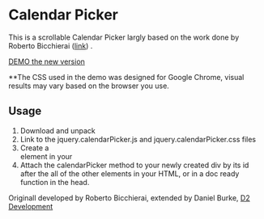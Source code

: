 
# Calendar Picker

This is a scrollable Calendar Picker largly based on the work done by Roberto Bicchierai ([link](http://roberto.open-lab.com/2010/04/06/ultra-light-jquery-calendar/)) .

[DEMO the new version](http://d2burke.com/exp/scroll-date-picker/)

**The CSS used in the demo was designed for Google Chrome, visual results may vary based on the browser you use.


## Usage

1. Download and unpack
2. Link to the jquery.calendarPicker.js and jquery.calendarPicker.css files
3. Create a <div> element in your 
4. Attach the calendarPicker method to your newly created div by its id after the all of the other elements in your  HTML, or in a doc ready function in the head.

Originall developed by Roberto Bicchierai, extended by Daniel Burke, [D2 Development](http://www.d2burke.com)